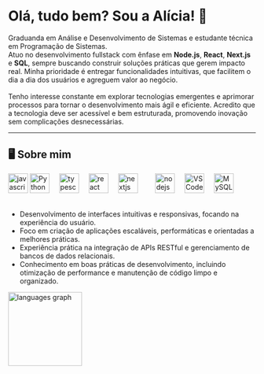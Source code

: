<h1>Olá, tudo bem? Sou a Alícia! 👋</h1>

<p>
Graduanda em Análise e Desenvolvimento de Sistemas e estudante técnica em Programação de Sistemas.<br>
Atuo no desenvolvimento fullstack com ênfase em <strong>Node.js</strong>, <strong>React</strong>, <strong>Next.js</strong> e <strong>SQL</strong>, sempre buscando construir soluções práticas que gerem impacto real. Minha prioridade é entregar funcionalidades intuitivas, que facilitem o dia a dia dos usuários e agreguem valor ao negócio.<br><br>
Tenho interesse constante em explorar tecnologias emergentes e aprimorar processos para tornar o desenvolvimento mais ágil e eficiente. Acredito que a tecnologia deve ser acessível e bem estruturada, promovendo inovação sem complicações desnecessárias.
</p>


<hr>

<h2>🖥️ Sobre mim</h2>
<div align="left">
  <img src="https://cdn.jsdelivr.net/gh/devicons/devicon/icons/javascript/javascript-original.svg" height="40" alt="javascript logo"  />
  <img src="https://cdn.jsdelivr.net/gh/devicons/devicon/icons/python/python-original.svg" height="40" alt="Python logo" />
  <img width="12" />
  <img src="https://cdn.jsdelivr.net/gh/devicons/devicon/icons/typescript/typescript-original.svg" height="40" alt="typescript logo"  />
  <img width="12" />
  <img src="https://cdn.jsdelivr.net/gh/devicons/devicon/icons/react/react-original.svg" height="40" alt="react logo"  />
  <img width="12" />
  <img src="https://cdn.jsdelivr.net/gh/devicons/devicon/icons/nextjs/nextjs-original.svg" height="40" alt="nextjs logo"  />
  <img width="12" />
  <img width="12" />
  <img src="https://cdn.jsdelivr.net/gh/devicons/devicon/icons/nodejs/nodejs-original.svg" height="40" alt="nodejs logo"  />
  <img width="12" />
  <img src="https://cdn.jsdelivr.net/gh/devicons/devicon/icons/vscode/vscode-original.svg" height="40" alt="VSCode logo" />
  <img width="12" />
  <img src="https://cdn.jsdelivr.net/gh/devicons/devicon/icons/mysql/mysql-original.svg" height="40" alt="MySQL logo" />
  <img width="12" />


</div>
<br>


<ul>
<li>Desenvolvimento de interfaces intuitivas e responsivas, focando na experiência do usuário.</li>
<li>Foco em criação de aplicações escaláveis, performáticas e orientadas a melhores práticas.</li>
<li>Experiência prática na integração de APIs RESTful e gerenciamento de bancos de dados relacionais.</li>
<li>Conhecimento em boas práticas de desenvolvimento, incluindo otimização de performance e manutenção de código limpo e organizado.</li>
</ul>

<div align="left">
  <img 
    src="https://github-readme-stats.vercel.app/api/top-langs?username=meloalicia&locale=en&hide_title=false&layout=compact&card_width=320&langs_count=5&theme=dracula&hide_border=false" 
    height="150" 
    alt="languages graph" 
  />
</div>
<br> 


